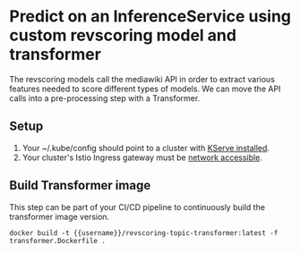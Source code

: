 # Predict on an InferenceService using custom revscoring model and transformer

The revscoring models call the mediawiki API in order to extract various features needed to score different types of models. We can move the API calls into a pre-processing step with a Transformer.

## Setup
1. Your ~/.kube/config should point to a cluster with [KServe installed](https://github.com/kserve/kserve#installation).
2. Your cluster's Istio Ingress gateway must be [network accessible](https://istio.io/latest/docs/tasks/traffic-management/ingress/ingress-control/).

##  Build Transformer image
This step can be part of your CI/CD pipeline to continuously build the transformer image version.
```shell
docker build -t {{username}}/revscoring-topic-transformer:latest -f transformer.Dockerfile .
```
